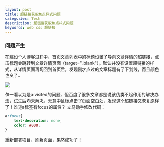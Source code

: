 ```yaml
---
layout: post
title: 超链接获取焦点样式问题
categories: Tech
description: 超链接获取焦点样式问题
keywords: web css 超链接
---
```

### 问题产生
在建设个人博客过程中，首页文章列表中的标题设置了导向文章详情的超链接，点击标题会跳转到文章详情页面（target="_blank"）。默认并没有设置超链接的样式，从详情页面再切回到首页后，发现刚才点过的文章标题有了下划线，而且颜色也变了。

![]({{site.assets_base_url}}/images/blog/a-visited-before.png)

乍一看以为是a:visited的问题，但百度了很多文章都是说该伪类不起作用的解决办法，试过后均未解决。无意中鼠标点击了页面空白处，发现这个超链接又恢复原样了！难道a标签有focus的属性？
立马动手修改代码：
```css
a:focus{
    text-decoration: none;
    color: #000;
}
```
重新部署项目，刷新页面，果然成功了！